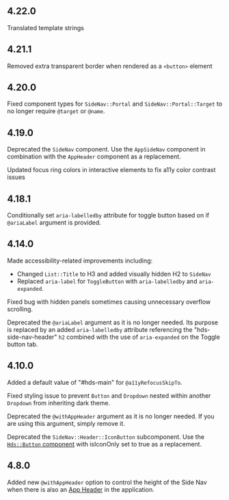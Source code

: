 ## 4.22.0

Translated template strings


## 4.21.1

Removed extra transparent border when rendered as a `<button>` element

## 4.20.0

Fixed component types for `SideNav::Portal` and `SideNav::Portal::Target` to no longer require `@target` or `@name`.

## 4.19.0

Deprecated the `SideNav` component. Use the `AppSideNav` component in combination with the `AppHeader` component as a replacement.

Updated focus ring colors in interactive elements to fix a11y color contrast issues

## 4.18.1

Conditionally set `aria-labelledby` attribute for toggle button based on if `@ariaLabel` argument is provided.

## 4.14.0

Made accessibility-related improvements including:

- Changed `List::Title` to H3 and added visually hidden H2 to `SideNav`
- Replaced `aria-label` for `ToggleButton` with `aria-labelledby` and `aria-expanded`.

Fixed bug with hidden panels sometimes causing unnecessary overflow scrolling.

Deprecated the `@ariaLabel` argument as it is no longer needed. Its purpose is replaced by an added `aria-labelledby` attribute referencing the "hds-side-nav-header" `h2` combined with the use of `aria-expanded` on the Toggle button tab.

## 4.10.0

Added a default value of "#hds-main" for `@a11yRefocusSkipTo`.

Fixed styling issue to prevent `Button` and `Dropdown` nested within another `Dropdown` from inheriting dark theme.

Deprecated the `@withAppHeader` argument as it is no longer needed. If you are using this argument, simply remove it.

Deprecated the `SideNav::Header::IconButton` subcomponent. Use the [`Hds::Button` component](/components/button) with isIconOnly set to true as a replacement.

## 4.8.0

Added new `@withAppHeader` option to control the height of the Side Nav when there is also an [App Header](/components/app-header) in the application.
